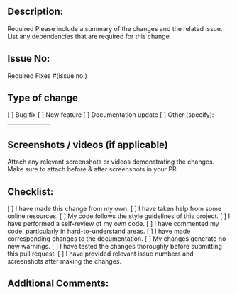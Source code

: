 ## Description:
Required Please include a summary of the changes and the related issue. List any dependencies that are required for this change.

## Issue No:
Required Fixes #(issue no.)

## Type of change
<!--
----Please delete options that are not relevant. And in order to tick the check box just put x inside it like this: [x]
-->

[ ] Bug fix
[ ] New feature
[ ] Documentation update
[ ] Other (specify): _______________

## Screenshots / videos (if applicable)
Attach any relevant screenshots or videos demonstrating the changes. Make sure to attach before & after screenshots in your PR.

## Checklist: 
<!--
----Please delete options that are not relevant. And in order to tick the check box just put x inside them like this: [x]
-->

[ ] I have made this change from my own.
[ ] I have taken help from some online resources.
[ ] My code follows the style guidelines of this project.
[ ] I have performed a self-review of my own code.
[ ] I have commented my code, particularly in hard-to-understand areas.
[ ] I have made corresponding changes to the documentation.
[ ] My changes generate no new warnings.
[ ] I have tested the changes thoroughly before submitting this pull request.
[ ] I have provided relevant issue numbers and screenshots after making the changes.

## Additional Comments: